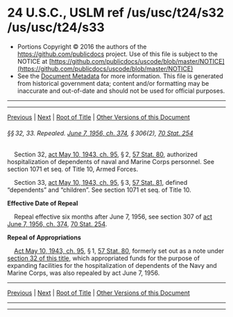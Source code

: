 ---
---

# 24 U.S.C., USLM ref /us/usc/t24/s32 /us/usc/t24/s33

* Portions Copyright © 2016 the authors of the https://github.com/publicdocs project.
  Use of this file is subject to the NOTICE at [https://github.com/publicdocs/uscode/blob/master/NOTICE](https://github.com/publicdocs/uscode/blob/master/NOTICE)
* See the [Document Metadata](././../../../..//README.md) for more information.
  This file is generated from historical government data; content and/or formatting may be inaccurate and out-of-date and should not be used for official purposes.

----------
----------

[Previous](./../../../..//us/usc/t24/ch1/m__us_usc_t24_s31.md) | [Next](./../../../..//us/usc/t24/ch1/m__us_usc_t24_s34.md) | [Root of Title](./../../../../) | [Other Versions of this Document](https://publicdocs.github.io/go/links?ns=uslm&ref=%2Fus%2Fusc%2Ft24%2Fs32+%2Fus%2Fusc%2Ft24%2Fs33)

###### §§ 32, 33. Repealed. [June 7, 1956, ch. 374][/us/act/1956-06-07/ch374], § 306(2), [70 Stat. 254][/us/stat/70/254]

    Section 32, [act May 10, 1943, ch. 95][/us/act/1943-05-10/ch95], § 2, [57 Stat. 80][/us/stat/57/80], authorized hospitalization of dependents of naval and Marine Corps personnel. See section 1071 et seq. of Title 10, Armed Forces.

    Section 33, [act May 10, 1943, ch. 95][/us/act/1943-05-10/ch95], § 3, [57 Stat. 81][/us/stat/57/81], defined “dependents” and “children”. See section 1071 et seq. of Title 10.

 __Effective Date of Repeal__ 

    Repeal effective six months after June 7, 1956, see section 307 of [act June 7, 1956, ch. 374][/us/act/1956-06-07/ch374], [70 Stat. 254][/us/stat/70/254].

 __Repeal of Appropriations__ 

    [Act May 10, 1943, ch. 95][/us/act/1943-05-10/ch95], § 1, [57 Stat. 80][/us/stat/57/80], formerly set out as a note under [section 32 of this title][/us/usc/t24/s32], which appropriated funds for the purpose of expanding facilities for the hospitalization of dependents of the Navy and Marine Corps, was also repealed by act June 7, 1956.

----------

[Previous](./../../../..//us/usc/t24/ch1/m__us_usc_t24_s31.md) | [Next](./../../../..//us/usc/t24/ch1/m__us_usc_t24_s34.md) | [Root of Title](./../../../../) | [Other Versions of this Document](https://publicdocs.github.io/go/links?ns=uslm&ref=%2Fus%2Fusc%2Ft24%2Fs32+%2Fus%2Fusc%2Ft24%2Fs33)

----------
----------

[/us/act/1956-06-07/ch374]: https://publicdocs.github.io/go/links?ns=uslm&ref=%2Fus%2Fact%2F1956-06-07%2Fch374
[/us/stat/70/254]: https://publicdocs.github.io/go/links?ns=uslm&ref=%2Fus%2Fstat%2F70%2F254
[/us/act/1943-05-10/ch95]: https://publicdocs.github.io/go/links?ns=uslm&ref=%2Fus%2Fact%2F1943-05-10%2Fch95
[/us/stat/57/80]: https://publicdocs.github.io/go/links?ns=uslm&ref=%2Fus%2Fstat%2F57%2F80
[/us/act/1943-05-10/ch95]: https://publicdocs.github.io/go/links?ns=uslm&ref=%2Fus%2Fact%2F1943-05-10%2Fch95
[/us/stat/57/81]: https://publicdocs.github.io/go/links?ns=uslm&ref=%2Fus%2Fstat%2F57%2F81
[/us/act/1956-06-07/ch374]: https://publicdocs.github.io/go/links?ns=uslm&ref=%2Fus%2Fact%2F1956-06-07%2Fch374
[/us/stat/70/254]: https://publicdocs.github.io/go/links?ns=uslm&ref=%2Fus%2Fstat%2F70%2F254
[/us/act/1943-05-10/ch95]: https://publicdocs.github.io/go/links?ns=uslm&ref=%2Fus%2Fact%2F1943-05-10%2Fch95
[/us/stat/57/80]: https://publicdocs.github.io/go/links?ns=uslm&ref=%2Fus%2Fstat%2F57%2F80
[/us/usc/t24/s32]: https://publicdocs.github.io/go/links?ns=uslm&ref=%2Fus%2Fusc%2Ft24%2Fs32


